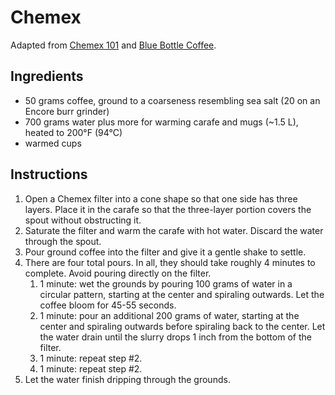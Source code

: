 # Chemex

Adapted from [Chemex 101](https://www.chemexcoffeemaker.com/brewing-product-care-instructions) and [Blue Bottle Coffee](https://bluebottlecoffee.com/preparation-guides/chemex?type=whole-bean).

## Ingredients

- 50 grams coffee, ground to a coarseness resembling sea salt (20 on an Encore burr grinder)
- 700 grams water plus more for warming carafe and mugs (~1.5 L), heated to 200&deg;F (94&deg;C)
- warmed cups

## Instructions

1. Open a Chemex filter into a cone shape so that one side has three layers. Place it in the carafe so that the three-layer portion covers the spout without obstructing it.
2. Saturate the filter and warm the carafe with hot water. Discard the water through the spout.
3. Pour ground coffee into the filter and give it a gentle shake to settle.
4. There are four total pours. In all, they should take roughly 4 minutes to complete. Avoid pouring directly on the filter.
   1. 1 minute: wet the grounds by pouring 100 grams of water in a circular pattern, starting at the center and spiraling outwards. Let the coffee bloom for 45-55 seconds.
   2. 1 minute: pour an additional 200 grams of water, starting at the center and spiraling outwards before spiraling back to the center. Let the water drain until the slurry drops 1 inch from the bottom of the filter.
   3. 1 minute: repeat step #2.
   4. 1 minute: repeat step #2.
5. Let the water finish dripping through the grounds.
